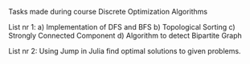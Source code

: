Tasks made during course Discrete Optimization Algorithms

List nr 1:
a)  Implementation of DFS and BFS 
b)  Topological Sorting
c)  Strongly Connected Component
d)  Algorithm to detect Bipartite Graph

List nr 2:
Using Jump in Julia find optimal solutions to given problems. 
